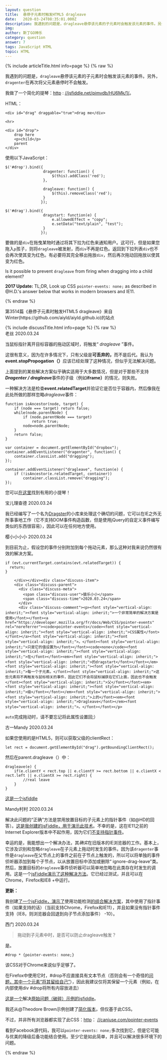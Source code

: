 ```yaml
---
layout: question
title:  悬停子元素时触发HTML5 dragleave
date:   2020-03-24T08:35:01.000Z
description: 我遇到的问题是，dragleave悬停该元素的子元素时会触发该元素的事件。另外，dragenter在再次将父元素悬停时不会触发。我做了一个简化的提琴：...
img: 
author: 斯丁GO神乐
category: question
answer: 7
tags: JavaScript HTML
topic: HTML
---
```

<div class="article-root">
  <div class="article">
    {% include articleTitle.html info=page %}
    {% raw %}
    <div class="article-content"><p><font style="vertical-align: inherit;"><font style="vertical-align: inherit;">我遇到的问题是，</font></font><code>dragleave</code><font style="vertical-align: inherit;"><font style="vertical-align: inherit;">悬停该元素的子元素时会触发该元素</font><font style="vertical-align: inherit;">的</font><font style="vertical-align: inherit;">事件。</font><font style="vertical-align: inherit;">另外，</font></font><code>dragenter</code><font style="vertical-align: inherit;"><font style="vertical-align: inherit;">在再次将父元素悬停时不会触发。</font></font></p>

<p><font style="vertical-align: inherit;"><font style="vertical-align: inherit;">我做了一个简化的提琴：</font></font><a href="http://jsfiddle.net/pimvdb/HU6Mk/1/" rel="noreferrer"><font style="vertical-align: inherit;"><font style="vertical-align: inherit;">http</font></font></a><font style="vertical-align: inherit;"><font style="vertical-align: inherit;"> : </font><a href="http://jsfiddle.net/pimvdb/HU6Mk/1/" rel="noreferrer"><font style="vertical-align: inherit;">//jsfiddle.net/pimvdb/HU6Mk/1/</font></a><font style="vertical-align: inherit;">。</font></font></p>

<p><font style="vertical-align: inherit;"><font style="vertical-align: inherit;">HTML：</font></font></p>

<pre><code>&lt;div id="drag" draggable="true"&gt;drag me&lt;/div&gt;<font></font>
<font></font>
&lt;hr&gt;<font></font>
<font></font>
&lt;div id="drop"&gt;<font></font>
    drop here<font></font>
    &lt;p&gt;child&lt;/p&gt;<font></font>
    parent<font></font>
&lt;/div&gt;<font></font>
</code></pre>

<p><font style="vertical-align: inherit;"><font style="vertical-align: inherit;">使用以下JavaScript：</font></font></p>

<pre><code>$('#drop').bind({<font></font>
                 dragenter: function() {<font></font>
                     $(this).addClass('red');<font></font>
                 },<font></font>
<font></font>
                 dragleave: function() {<font></font>
                     $(this).removeClass('red');<font></font>
                 }<font></font>
                });<font></font>
<font></font>
$('#drag').bind({<font></font>
                 dragstart: function(e) {<font></font>
                     e.allowedEffect = "copy";<font></font>
                     e.setData("text/plain", "test");<font></font>
                 }<font></font>
                });<font></font>
</code></pre>

<p><font style="vertical-align: inherit;"><font style="vertical-align: inherit;">要做的是</font></font><code>div</code><font style="vertical-align: inherit;"><font style="vertical-align: inherit;">在拖曳某物时</font><font style="vertical-align: inherit;">通过将其下拉为</font><font style="vertical-align: inherit;">红色</font><font style="vertical-align: inherit;">来通知用户</font><font style="vertical-align: inherit;">。</font><font style="vertical-align: inherit;">这可行，但是如果您拖入</font></font><code>p</code><font style="vertical-align: inherit;"><font style="vertical-align: inherit;">孩子，则将</font></font><code>dragleave</code><font style="vertical-align: inherit;"><font style="vertical-align: inherit;">被发射，而</font></font><code>div</code><font style="vertical-align: inherit;"><font style="vertical-align: inherit;">不再是红色。</font><font style="vertical-align: inherit;">返回到下拉列表</font></font><code>div</code><font style="vertical-align: inherit;"><font style="vertical-align: inherit;">也不会再次使其</font><font style="vertical-align: inherit;">变为</font><font style="vertical-align: inherit;">红色。</font><font style="vertical-align: inherit;">有必要将其完全移出拖放</font></font><code>div</code><font style="vertical-align: inherit;"><font style="vertical-align: inherit;">，然后再次拖动回拖放以使其变为红色。</font></font></p>

<p>Is it possible to prevent <code>dragleave</code> from firing when dragging into a child element?</p>

<p><strong>2017 Update:</strong>  TL;DR, Look up CSS <code>pointer-events: none;</code> as described in @H.D.'s answer below that works in modern browsers and IE11.</p></div>
    {% endraw %}
  </div>
  <p class="winter_mark">第3514篇《悬停子元素时触发HTML5 dragleave》来自Winter(https://github.com/aiyld/aiyld.github.io)的站点</p>
  <div class="discuss-wrapper">
    {% include discussTitle.html info=page %}
    {% raw %}
    <div class="discuss-item">
        <div class="discuss-parent">
          <div class="discuss-meta">
            <span class="discuss-user">老丝</span>
            <span class="discuss-time">2020.03.24</span>
          </div>
          <div class="discuss-comment"><p><font style="vertical-align: inherit;"><font style="vertical-align: inherit;">当鼠标指针离开目标容器的拖动区域时，将触发</font><font style="vertical-align: inherit;">“ </font></font><em><font style="vertical-align: inherit;"><font style="vertical-align: inherit;">dragleave</font></font></em><font style="vertical-align: inherit;"><font style="vertical-align: inherit;"> ”事件。</font></font></p>

<p><font style="vertical-align: inherit;"><font style="vertical-align: inherit;">这很有意义，因为在许多情况下，只有父级是</font></font><strong><font style="vertical-align: inherit;"><font style="vertical-align: inherit;">可丢弃的，</font></font></strong><font style="vertical-align: inherit;"><font style="vertical-align: inherit;">而不是后代。</font><font style="vertical-align: inherit;">我认为</font></font><strong><font style="vertical-align: inherit;"><font style="vertical-align: inherit;">event.stopPropogation（）</font></font></strong><font style="vertical-align: inherit;"><font style="vertical-align: inherit;">应该已经处理了这种情况，但似乎无法解决问题。</font></font></p>

<p><font style="vertical-align: inherit;"><font style="vertical-align: inherit;">上面提到的某些解决方案似乎确实适用于大多数情况，但是对于那些不支持</font></font><strong><em><font style="vertical-align: inherit;"><font style="vertical-align: inherit;">Dragenter / dragleave</font></font></em></strong><font style="vertical-align: inherit;"><font style="vertical-align: inherit;">事件的子级（例如</font></font><strong><font style="vertical-align: inherit;"><font style="vertical-align: inherit;">iframe）</font></font></strong><font style="vertical-align: inherit;"><font style="vertical-align: inherit;">的情况，则失败</font><font style="vertical-align: inherit;">。</font></font></p>

<p><font style="vertical-align: inherit;"><font style="vertical-align: inherit;">一种解决方法是检查</font></font><strong><font style="vertical-align: inherit;"><font style="vertical-align: inherit;">event.relatedTarget</font></font></strong><font style="vertical-align: inherit;"><font style="vertical-align: inherit;">并验证它是否位于容器内，然后</font><font style="vertical-align: inherit;">像我在此处所做的那样</font><font style="vertical-align: inherit;">忽略</font></font><em><font style="vertical-align: inherit;"><font style="vertical-align: inherit;">dragleave</font></font></em><font style="vertical-align: inherit;"><font style="vertical-align: inherit;">事件：</font></font></p>

<pre><code>function isAncestor(node, target) {<font></font>
    if (node === target) return false;<font></font>
    while(node.parentNode) {<font></font>
        if (node.parentNode === target)<font></font>
            return true;<font></font>
        node=node.parentNode;<font></font>
    }<font></font>
    return false;<font></font>
}<font></font>
<font></font>
var container = document.getElementById("dropbox");<font></font>
container.addEventListener("dragenter", function() {<font></font>
    container.classList.add("dragging");<font></font>
});<font></font>
<font></font>
container.addEventListener("dragleave", function(e) {<font></font>
    if (!isAncestor(e.relatedTarget, container))<font></font>
        container.classList.remove("dragging");<font></font>
});<font></font>
</code></pre>

<p><font style="vertical-align: inherit;"><font style="vertical-align: inherit;">您可以</font></font><a href="https://jsfiddle.net/LalitNankani/7fec9hjo/32/" rel="nofollow noreferrer"><font style="vertical-align: inherit;"><font style="vertical-align: inherit;">在这里</font></font></a><font style="vertical-align: inherit;"><font style="vertical-align: inherit;">找到有用的小提琴</font><font style="vertical-align: inherit;">！</font></font></p></div>
        </div></div><div class="discuss-item">
        <div class="discuss-parent">
          <div class="discuss-meta">
            <span class="discuss-user">宝儿理查德</span>
            <span class="discuss-time">2020.03.24</span>
          </div>
          <div class="discuss-comment"><p><font style="vertical-align: inherit;"><font style="vertical-align: inherit;">我已经编写了一个名为</font></font><a href="http://bensmithett.github.io/dragster/" rel="noreferrer"><font style="vertical-align: inherit;"><font style="vertical-align: inherit;">Dragster</font></font></a><font style="vertical-align: inherit;"><font style="vertical-align: inherit;">的小库</font><font style="vertical-align: inherit;">来处理这个确切的问题，它可以在IE之外无所事事地工作（它不支持DOM事件构造函数，但是使用jQuery的自定义事件编写类似的东西很容易），因此可以在任何地方使用。</font></font></p></div>
        </div></div><div class="discuss-item">
        <div class="discuss-parent">
          <div class="discuss-meta">
            <span class="discuss-user">樱小小小小</span>
            <span class="discuss-time">2020.03.24</span>
          </div>
          <div class="discuss-comment"><p><font style="vertical-align: inherit;"><font style="vertical-align: inherit;">到目前为止，假设您的事件分别附加到每个拖动元素，那么这种对我来说仍然很有效的解决方案。  </font></font></p>

<pre><code>if (evt.currentTarget.contains(evt.relatedTarget)) {<font></font>
  return;<font></font>
}<font></font>
</code></pre></div>
        </div></div><div class="discuss-item">
        <div class="discuss-parent">
          <div class="discuss-meta">
            <span class="discuss-user">猿乐小小</span>
            <span class="discuss-time">2020.03.24</span>
          </div>
          <div class="discuss-comment"><p><font style="vertical-align: inherit;"><font style="vertical-align: inherit;">一个非常简单的解决方案是使用</font></font><a href="https://developer.mozilla.org/fr/docs/Web/CSS/pointer-events" rel="noreferrer"><code>pointer-events</code><font style="vertical-align: inherit;"><font style="vertical-align: inherit;">CSS属性</font></font></a><font style="vertical-align: inherit;"><font style="vertical-align: inherit;">。</font><font style="vertical-align: inherit;">只是它的值设置为</font></font><code>none</code><font style="vertical-align: inherit;"><font style="vertical-align: inherit;">在</font></font><em><font style="vertical-align: inherit;"><font style="vertical-align: inherit;">的dragstart</font></font></em><font style="vertical-align: inherit;"><font style="vertical-align: inherit;">每一个子元素。</font><font style="vertical-align: inherit;">这些元素将不再触发与鼠标相关的事件，因此它们不会将鼠标捕获在它们上面，因此也不会触发</font><font style="vertical-align: inherit;">父</font></font><em><font style="vertical-align: inherit;"><font style="vertical-align: inherit;">级</font></font></em><font style="vertical-align: inherit;"><font style="vertical-align: inherit;">上的</font><em><font style="vertical-align: inherit;">Dragleave</font></em><font style="vertical-align: inherit;">。</font></font></p>

<p><font style="vertical-align: inherit;"></font><code>auto</code><font style="vertical-align: inherit;"><font style="vertical-align: inherit;">完成拖动时，请</font><font style="vertical-align: inherit;">不要忘记将此属性设置回</font><font style="vertical-align: inherit;">;）</font></font></p></div>
        </div></div><div class="discuss-item">
        <div class="discuss-parent">
          <div class="discuss-meta">
            <span class="discuss-user">古一Mandy</span>
            <span class="discuss-time">2020.03.24</span>
          </div>
          <div class="discuss-comment"><p><font style="vertical-align: inherit;"><font style="vertical-align: inherit;">如果您使用的是HTML5，则可以获取父级的clientRect：</font></font></p>

<pre><code>let rect = document.getElementById("drag").getBoundingClientRect();
</code></pre>

<p><font style="vertical-align: inherit;"><font style="vertical-align: inherit;">然后在parent.dragleave（）中：</font></font></p>

<pre><code>dragleave(e) {<font></font>
    if(e.clientY &lt; rect.top || e.clientY &gt;= rect.bottom || e.clientX &lt; rect.left || e.clientX &gt;= rect.right) {<font></font>
        //real leave<font></font>
    }<font></font>
}<font></font>
</code></pre>

<p><a href="http://jsfiddle.net/azlar/nro5Lthz/3/" rel="noreferrer"><font style="vertical-align: inherit;"><font style="vertical-align: inherit;">这是一个jsfiddle</font></font></a></p></div>
        </div></div><div class="discuss-item">
        <div class="discuss-parent">
          <div class="discuss-meta">
            <span class="discuss-user">Mandy村村</span>
            <span class="discuss-time">2020.03.24</span>
          </div>
          <div class="discuss-comment"><p><font style="vertical-align: inherit;"><font style="vertical-align: inherit;">解决此问题的“正确”方法是禁用放置目标的子元素上的指针事件（如@HD的回答）。</font></font><a href="http://jsfiddle.net/theodorejb/4ZGvv/"><font style="vertical-align: inherit;"><font style="vertical-align: inherit;">这是我创建的jsFiddle，用于演示此技术</font></font></a><font style="vertical-align: inherit;"><font style="vertical-align: inherit;">。</font><font style="vertical-align: inherit;">不幸的是，这在IE11之前的Internet Explorer版本中不起作用，因为它们</font></font><a href="http://caniuse.com/pointer-events"><font style="vertical-align: inherit;"><font style="vertical-align: inherit;">不支持指针事件</font></font></a><font style="vertical-align: inherit;"><font style="vertical-align: inherit;">。</font></font></p>

<p><font style="vertical-align: inherit;"><font style="vertical-align: inherit;">幸运的是，我能想出一个解决办法，其</font></font><em><font style="vertical-align: inherit;"><font style="vertical-align: inherit;">确实</font></font></em><font style="vertical-align: inherit;"><font style="vertical-align: inherit;">在旧版本的IE浏览器的工作。</font><font style="vertical-align: inherit;">基本上，它涉及识别和忽略</font></font><code>dragleave</code><font style="vertical-align: inherit;"><font style="vertical-align: inherit;">在子元素上拖动时发生的事件。</font><font style="vertical-align: inherit;">因为该</font></font><code>dragenter</code><font style="vertical-align: inherit;"><font style="vertical-align: inherit;">事件是</font></font><code>dragleave</code><font style="vertical-align: inherit;"><font style="vertical-align: inherit;">在父</font><font style="vertical-align: inherit;">节点上的</font><font style="vertical-align: inherit;">事件</font><font style="vertical-align: inherit;">之前在子节点上触发的</font><font style="vertical-align: inherit;">，所以可以将单独的事件侦听器添加到每个子节点，以从放置目标中添加或删除“ ignore-drag-leave”类。</font><font style="vertical-align: inherit;">然后，放置目标的</font></font><code>dragleave</code><font style="vertical-align: inherit;"><font style="vertical-align: inherit;">事件侦听器可以简单地忽略在此类存在时发生的调用。</font><font style="vertical-align: inherit;">这是一个</font></font><a href="http://jsfiddle.net/theodorejb/j2fDt/8/"><font style="vertical-align: inherit;"><font style="vertical-align: inherit;">jsFiddle演示了这种解决方法</font></font></a><font style="vertical-align: inherit;"><font style="vertical-align: inherit;">。</font><font style="vertical-align: inherit;">它已经过测试，并且可以在Chrome，Firefox和IE8 +中运行。</font></font></p>

<p><strong><font style="vertical-align: inherit;"><font style="vertical-align: inherit;">更新：</font></font></strong></p>

<p><font style="vertical-align: inherit;"><font style="vertical-align: inherit;">我创建</font></font><a href="http://jsfiddle.net/theodorejb/j2fDt/9/"><font style="vertical-align: inherit;"><font style="vertical-align: inherit;">了一个jsFiddle，演示了</font></font></a><font style="vertical-align: inherit;"><font style="vertical-align: inherit;">使用功能检测</font><a href="http://jsfiddle.net/theodorejb/j2fDt/9/"><font style="vertical-align: inherit;">的组合解决方案</font></a><font style="vertical-align: inherit;">，其中使用了指针事件（如果支持的话）（当前支持Chrome，Firefox和IE11），并且如果没有指针事件支持（IE8，则浏览器会回退到向子节点添加事件） -10）。</font></font></p></div>
        </div></div><div class="discuss-item">
        <div class="discuss-parent">
          <div class="discuss-meta">
            <span class="discuss-user">西门</span>
            <span class="discuss-time">2020.03.24</span>
          </div>
          <div class="discuss-comment"><blockquote>
  <p><font style="vertical-align: inherit;"><font style="vertical-align: inherit;">拖动到子元素中时，是否可以防止dragleave触发？</font></font></p>
</blockquote>

<p><font style="vertical-align: inherit;"><font style="vertical-align: inherit;">是。</font></font></p>

<pre><code>#drop * {pointer-events: none;}
</code></pre>

<p><font style="vertical-align: inherit;"><font style="vertical-align: inherit;">该CSS对于Chrome来说似乎足够了。</font></font></p>

<p><font style="vertical-align: inherit;"><font style="vertical-align: inherit;">在Firefox中使用它时，#drop不应直接具有文本节点（否则会有一个奇怪的</font></font><a href="https://stackoverflow.com/questions/14194324/firefox-firing-dragleave-when-dragging-over-text"><font style="vertical-align: inherit;"><font style="vertical-align: inherit;">问题，其中一个元素“将其留给自己”</font></font></a><font style="vertical-align: inherit;"><font style="vertical-align: inherit;">），因此我建议仅将其保留一个元素（例如，在内部使用div #drop将所有内容放进去）</font></font></p>

<p><a href="http://jsfiddle.net/djsbellini/6yZV6/1/" rel="noreferrer"><font style="vertical-align: inherit;"><font style="vertical-align: inherit;">这是一个</font></font></a><font style="vertical-align: inherit;"><font style="vertical-align: inherit;">解决</font></font><a href="http://jsfiddle.net/pimvdb/HU6Mk/1/" rel="noreferrer"><font style="vertical-align: inherit;"><font style="vertical-align: inherit;">原始问题（破碎）示例</font></font></a><font style="vertical-align: inherit;"><a href="http://jsfiddle.net/djsbellini/6yZV6/1/" rel="noreferrer"><font style="vertical-align: inherit;">的jsfiddle</font></a><font style="vertical-align: inherit;">。</font></font></p>

<p><font style="vertical-align: inherit;"><font style="vertical-align: inherit;">我还</font><font style="vertical-align: inherit;">从@Theodore Brown示例</font><font style="vertical-align: inherit;">创建了</font></font><a href="http://jsfiddle.net/djsbellini/yR8t8/" rel="noreferrer"><font style="vertical-align: inherit;"><font style="vertical-align: inherit;">简化版本</font></font></a><font style="vertical-align: inherit;"><font style="vertical-align: inherit;">，但仅基于此CSS。</font></font></p>

<p><font style="vertical-align: inherit;"><font style="vertical-align: inherit;">不过，并非所有浏览器都实现了此CSS：</font><a href="http://caniuse.com/pointer-events" rel="noreferrer"><font style="vertical-align: inherit;">http</font></a><font style="vertical-align: inherit;">：
 </font></font><a href="http://caniuse.com/pointer-events" rel="noreferrer"><font style="vertical-align: inherit;"><font style="vertical-align: inherit;">//caniuse.com/pointer-events</font></font></a></p>

<p><font style="vertical-align: inherit;"><font style="vertical-align: inherit;">看到Facebook源代码，我可以</font></font><code>pointer-events: none;</code><font style="vertical-align: inherit;"><font style="vertical-align: inherit;">多次</font><font style="vertical-align: inherit;">找到</font><font style="vertical-align: inherit;">它，但是它可能与优美的降级后备功能结合使用。</font><font style="vertical-align: inherit;">至少它是如此简单，并且可以解决很多环境下的问题。</font></font></p></div>
        </div></div>
    {% endraw %}
  </div>
<div>

